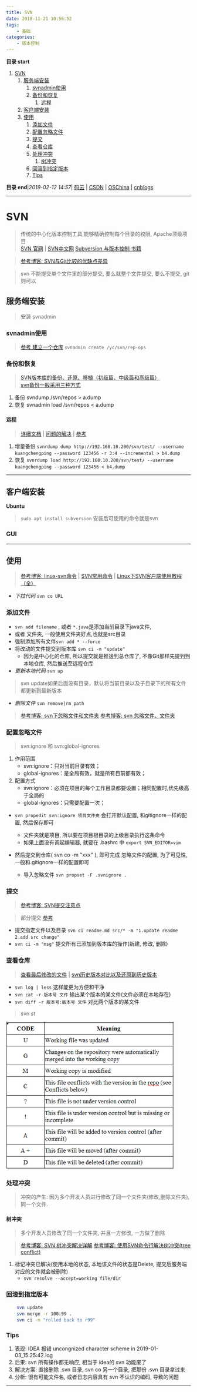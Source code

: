 ```yaml
---
title: SVN
date: 2018-11-21 10:56:52
tags: 
    - 基础
categories: 
    - 版本控制
---
```


**目录 start**
 
1. [SVN](#svn)
    1. [服务端安装](#服务端安装)
        1. [svnadmin使用](#svnadmin使用)
        1. [备份和恢复](#备份和恢复)
            1. [远程](#远程)
    1. [客户端安装](#客户端安装)
    1. [使用](#使用)
        1. [添加文件](#添加文件)
        1. [配置忽略文件](#配置忽略文件)
        1. [提交](#提交)
        1. [查看仓库](#查看仓库)
        1. [处理冲突](#处理冲突)
            1. [树冲突](#树冲突)
        1. [回滚到指定版本](#回滚到指定版本)
        1. [Tips](#tips)

**目录 end**|_2019-02-12 14:57_| [码云](https://gitee.com/gin9) | [CSDN](http://blog.csdn.net/kcp606) | [OSChina](https://my.oschina.net/kcp1104) | [cnblogs](http://www.cnblogs.com/kuangcp)
****************************************
# SVN
> 传统的中心化版本控制工具,能够精确控制每个目录的权限, Apache顶级项目  
> [SVN 官网](http://subversion.apache.org/) | [SVN中文网](http://www.svn.org.cn) [Subversion 与版本控制 书籍](http://svnbook.red-bean.com/)

> [参考博客: SVN与Git比较的优缺点差异](https://www.cnblogs.com/Sungeek/p/9152223.html)

> svn 不能提交单个文件里的部分提交, 要么就整个文件提交, 要么不提交, git则可以

## 服务端安装
> 安装 svnadmin

### svnadmin使用
> [参考 建立一个仓库](http://www.cnblogs.com/xkops/p/5457935.html)
`svnadmin create /yc/svn/rep-ops`

### 备份和恢复
> [SVN版本库的备份、还原、移植（初级篇、中级篇和高级篇）](https://blog.csdn.net/windone0109/article/details/2908133)  
> [svn备份一般采用三种方式](https://blog.csdn.net/beyondlpf/article/details/54138865)

1. 备份 svndump /svn/repos > a.dump
2. 恢复 svnadmin load /svn/repos < a.dump

#### 远程
> [详细文档](http://svnbook.red-bean.com/en/1.7/svn.ref.svnrdump.html#svn.ref.svnrdump.sw.incremental)
> | [问题的解决](https://www.saas-secure.com/svn-hosting/svn-dump-restore.html#svn-remote-backup-restore)
> | [参考](https://www.saas-secure.com/svn-hosting/svn-dump-restore.html)

1. 增量备份 `svnrdump dump http://192.168.10.200/svn/test/ --username kuangchengping --password 123456 -r 3:4 --incremental > b4.dump`
2. 恢复 `svnrdump load http://192.168.10.200/svn/test/ --username kuangchengping --password 123456 < b4.dump`

**********************************
## 客户端安装

**Ubuntu**
> `sudo apt install subversion` 安装后可使用的命令就是svn

### GUI

*********************************
## 使用
> [参考博客: linux-svn命令](http://blog.csdn.net/gexiaobaohelloworld/article/details/7752862) | [SVN常用命令](http://www.cnblogs.com/SanMaoSpace/p/5102878.html)
> | [Linux下SVN客户端使用教程（全）](https://blog.csdn.net/qq_27968607/article/details/55253997)  

- _下拉代码_ `svn co URL`  
### 添加文件
- `svn add filename` , 或者 `*.java`是添加当前目录下java文件,
-  或者 文件夹, 一般使用文件夹好点,也就是src目录
- 强制添加所有文件`svn add * --force`  
- 将改动的文件提交到版本库 `svn ci -m "update"` 
    - 因为是中心化的仓库, 所以提交就是推送到总仓库了, 不像Git那样先提到到本地仓库, 然后推送至远程仓库
- _更新本地代码_ `svn up`  
> svn update如果后面没有目录，默认将当前目录以及子目录下的所有文件都更新到最新版本

- _删除文件_ `svn remove|rm path`

> [参考博客: svn下忽略文件和文件夹](http://blog.sina.com.cn/s/blog_6e165cc101017m0j.html)
> [参考博客: svn 忽略文件、文件夹](https://ztgame.shenyu.me/svn/svn-ignore.html)

### 配置忽略文件
> svn:ignore 和 svn:global-ignores

1. 作用范围
    - svn:ignore：只对当前目录有效； 
    - global-ignores：是全局有效，就是所有目前都有效；
1. 配置方式
    - svn:ignore：必须在项目的每个工作目录都要设置；相同配置时,优先级高于全局的
    - global-ignores：只需要配置一次；

- `svn propedit svn:ignore 项目文件夹` 会打开默认配置,  和gitignore一样的配置, 然后保存即可
    - 文件夹就是项目, 所以要在项目根目录的上级目录执行这条命令
    - 如果上面没有调起编辑器, 就要在 .bashrc 中 `export SVN_EDITOR=vim`

- 然后提交到仓库( svn co -m "xxx" ), 即可完成 忽略文件的配置, 为了可见性, 一般和.gitignore一样的配置即可
    - 导入忽略文件 `svn propset -F .svnignore .`

### 提交
> [参考博客: SVN提交注意点](http://www.cnblogs.com/masb/archive/2012/01/12/2320182.html) 

> 部分提交 [参考](https://blog.mimvp.com/article/15666.html)

- 提交指定文件以及目录 `svn ci readme.md src/* -m "1.update readme 2.add src change"`
- `svn ci -m "msg"` 提交所有已添加到版本库的操作(新建, 修改, 删除)

### 查看仓库
> [查看最后修改的文件](https://java-er.com/blog/svn-last-files/) | [svn历史版本对比以及还原到历史版本](http://www.cnblogs.com/simonote/articles/3086717.html)

- `svn log | less` 这样能更为方便和干净
- `svn cat -r 版本号 文件` 输出某个版本的某文件(文件必须在本地存在)
- `svn diff -r 版本号:版本号 文件` 对比两个版本的某文件

> svn st 
  
![svn code](https://raw.githubusercontent.com/Kuangcp/ImageRepos/master/Tech/svn/svn_codes.png)

### 处理冲突
> 冲突的产生: 因为多个开发人员进行修改了同一个文件夹(修改,删除文件夹), 同一个文件. 

#### 树冲突
> 多个开发人员修改了同一个文件夹, 并且一方修改, 一方做了删除 

> [参考博客: SVN 树冲突解决详解](https://blog.csdn.net/xgf415/article/details/75196714)
> [参考博客: 使用SVN命令行解决树冲突(tree conflict)](https://www.jianshu.com/p/e3cc83ca512d)

1. 标记冲突已解决(使用本地的状态, 本地该文件的状态是Delete, 提交后服务端对应的文件就会被删除)
    - `svn resolve --accept=working file/dir`

### 回滚到指定版本

```sh
    svn update 
    svn merge -r 100:99 .
    svn ci -m "rolled back to r99"
```

### Tips

1. 表现: IDEA 报错 uncongnized character scheme in 2019-01-03_15:25:42.log 
1. 后果: svn 所有操作都无响应, 相当于 idea的 svn 功能废了
1. 解决方案: 直接删除 .svn 目录, svn co 另一个目录, 把那份 .svn 目录拿过来
1. 分析: 很有可能文件名, 或者日志内容具有 svn 不认识的编码, 导致的问题

**********

